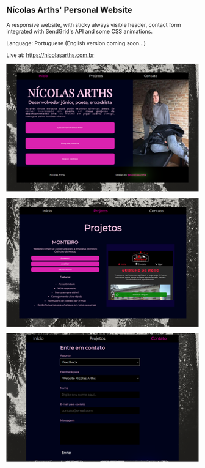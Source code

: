 ## Nícolas Arths' Personal Website

A responsive website, with sticky always visible header, contact form integrated with SendGrid's API and some CSS animations.

Language: Portuguese (English version coming soon...)

Live at: https://nicolasarths.com.br

![Nicolas Arths website screenshot](/public/demo.png)

![Nicolas Arths website screenshot](/public/demo-2.png)

![Nicolas Arths website screenshot](/public/demo-3.png)